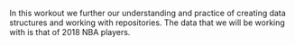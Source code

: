 In this workout we further our understanding and practice of creating data 
structures and working with repositories. The data that we will be working 
with is that of 2018 NBA players. 
